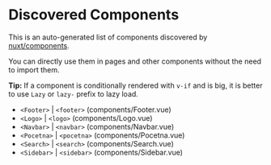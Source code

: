 # Discovered Components

This is an auto-generated list of components discovered by [nuxt/components](https://github.com/nuxt/components).

You can directly use them in pages and other components without the need to import them.

**Tip:** If a component is conditionally rendered with `v-if` and is big, it is better to use `Lazy` or `lazy-` prefix to lazy load.

- `<Footer>` | `<footer>` (components/Footer.vue)
- `<Logo>` | `<logo>` (components/Logo.vue)
- `<Navbar>` | `<navbar>` (components/Navbar.vue)
- `<Pocetna>` | `<pocetna>` (components/Pocetna.vue)
- `<Search>` | `<search>` (components/Search.vue)
- `<Sidebar>` | `<sidebar>` (components/Sidebar.vue)
